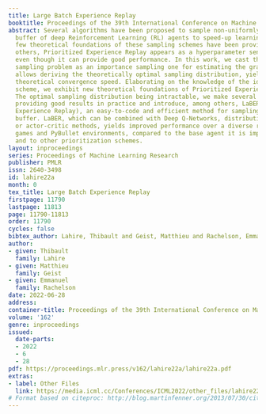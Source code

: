 ```yaml
---
title: Large Batch Experience Replay
booktitle: Proceedings of the 39th International Conference on Machine Learning
abstract: Several algorithms have been proposed to sample non-uniformly the replay
  buffer of deep Reinforcement Learning (RL) agents to speed-up learning, but very
  few theoretical foundations of these sampling schemes have been provided. Among
  others, Prioritized Experience Replay appears as a hyperparameter sensitive heuristic,
  even though it can provide good performance. In this work, we cast the replay buffer
  sampling problem as an importance sampling one for estimating the gradient. This
  allows deriving the theoretically optimal sampling distribution, yielding the best
  theoretical convergence speed. Elaborating on the knowledge of the ideal sampling
  scheme, we exhibit new theoretical foundations of Prioritized Experience Replay.
  The optimal sampling distribution being intractable, we make several approximations
  providing good results in practice and introduce, among others, LaBER (Large Batch
  Experience Replay), an easy-to-code and efficient method for sampling the replay
  buffer. LaBER, which can be combined with Deep Q-Networks, distributional RL agents
  or actor-critic methods, yields improved performance over a diverse range of Atari
  games and PyBullet environments, compared to the base agent it is implemented on
  and to other prioritization schemes.
layout: inproceedings
series: Proceedings of Machine Learning Research
publisher: PMLR
issn: 2640-3498
id: lahire22a
month: 0
tex_title: Large Batch Experience Replay
firstpage: 11790
lastpage: 11813
page: 11790-11813
order: 11790
cycles: false
bibtex_author: Lahire, Thibault and Geist, Matthieu and Rachelson, Emmanuel
author:
- given: Thibault
  family: Lahire
- given: Matthieu
  family: Geist
- given: Emmanuel
  family: Rachelson
date: 2022-06-28
address:
container-title: Proceedings of the 39th International Conference on Machine Learning
volume: '162'
genre: inproceedings
issued:
  date-parts:
  - 2022
  - 6
  - 28
pdf: https://proceedings.mlr.press/v162/lahire22a/lahire22a.pdf
extras:
- label: Other Files
  link: https://media.icml.cc/Conferences/ICML2022/other_files/lahire22a-supp.zip
# Format based on citeproc: http://blog.martinfenner.org/2013/07/30/citeproc-yaml-for-bibliographies/
---
```

